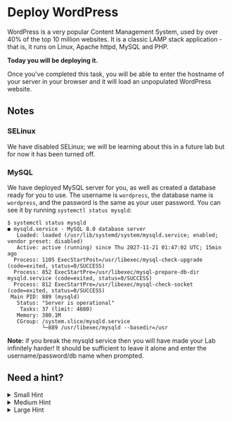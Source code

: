 # Deploy WordPress

WordPress is a very popular Content Management System, used by over 40% of the top 10 million websites. It is a classic LAMP stack application - that is, it runs on Linux, Apache httpd, MySQL and PHP.

**Today you will be deploying it.**

Once you've completed this task, you will be able to enter the hostname of your server in your browser and it will load an unpopulated WordPress website.

## Notes

### SELinux

We have disabled SELinux; we will be learning about this in a future lab but for now it has been turned off.

### MySQL

We have deployed MySQL server for you, as well as created a database ready for you to use. The username is `wordpress`, the database name is `wordpress`, and the password is the same as your user password. You can see it by running `systemctl status mysqld`:

```
$ systemctl status mysqld
● mysqld.service - MySQL 8.0 database server
   Loaded: loaded (/usr/lib/systemd/system/mysqld.service; enabled; vendor preset: disabled)
   Active: active (running) since Thu 2027-11-21 01:47:02 UTC; 15min ago
  Process: 1105 ExecStartPost=/usr/libexec/mysql-check-upgrade (code=exited, status=0/SUCCESS)
  Process: 852 ExecStartPre=/usr/libexec/mysql-prepare-db-dir mysqld.service (code=exited, status=0/SUCCESS)
  Process: 812 ExecStartPre=/usr/libexec/mysql-check-socket (code=exited, status=0/SUCCESS)
 Main PID: 889 (mysqld)
   Status: "Server is operational"
    Tasks: 37 (limit: 4680)
   Memory: 380.1M
   CGroup: /system.slice/mysqld.service
           └─889 /usr/libexec/mysqld --basedir=/usr
```

**Note:** if you break the mysqld service then you will have made your Lab infinitely harder! It should be sufficient to leave it alone and enter the username/password/db name when prompted.

## Need a hint?

<details>
<summary>Small Hint</summary>
<br>
You want to install WordPress on CentOS 8. WordPress wants a LAMP stack. CentOS 8 Linux is already installed, and a MySQL server is already running. What else do you need to have a full LAMP stack installed and running?
</details>

<details>
<summary>Medium Hint</summary>
<br>
After you've installed a full LAMP stack, you need to get the four components to be able to talk to each other. Apache httpd needs to be able to access PHP, and PHP needs to be able to interact with MySQL.
</details>

<details>
<summary>Large Hint</summary>
<br>
If you try to serve WordPress using Apache httpd without the correct PHP modules installed, you will see a critical error message in your web browser window. You may be able to find a list of packages that install these missing PHP modules that applies to CentOS 8.
</details>
